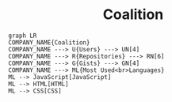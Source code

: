 <h1 align="center">Coalition</h1>

```mermaid
graph LR
COMPANY_NAME{Coalition}
COMPANY_NAME ---> U{Users} ---> UN[4]
COMPANY_NAME ---> R{Repositories} ---> RN[6]
COMPANY_NAME ---> G{Gists} ---> GN[4]
COMPANY_NAME ---> ML{Most Used<br>Languages}
ML --> JavaScript[JavaScript]
ML --> HTML[HTML]
ML --> CSS[CSS]
```

